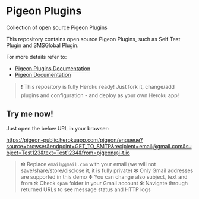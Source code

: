 # Pigeon Plugins
Collection of open source Pigeon Plugins

This repository contains open source Pigeon Plugins, such as Self Test Plugin and SMSGlobal Plugin.

For more details refer to:
- [Pigeon Plugins Documentation](https://github.com/INFINITE-TECHNOLOGY/PIGEON/wiki/Plugins)
- [Pigeon Documentation](https://github.com/INFINITE-TECHNOLOGY/PIGEON/wiki/)

> ❗ This repository is fully Heroku ready! Just fork it, change/add plugins and configuration - and deploy as your own Heroku app!

## Try me now!

Just open the below URL in your browser:

https://pigeon-public.herokuapp.com/pigeon/enqueue?source=browser&endpoint=GET_TO_SMTP&recipient=email@gmail.com&subject=Test123&text=Test1234&from=pigeon@i-t.io

> ❇ Replace `email@gmail.com` with your email (we will not save/share/store/disclose it, it is fully private)
> ❇ Only Gmail addresses are supported in this demo
> ❇ You can change also subject, text and from 
> ❇ Check `spam` folder in your Gmail account
> ❇ Navigate through returned URLs to see message status and HTTP logs
